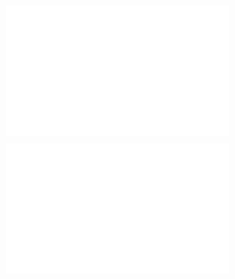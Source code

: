 ![](https://raw.githubusercontent.com/srss/github-stats/master/generated/overview.svg#gh-dark-mode-only)

![](https://raw.githubusercontent.com/srss/github-stats/master/generated/languages.svg#gh-dark-mode-only)
